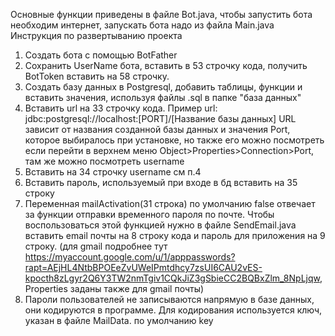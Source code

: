 Основные функции приведены в файле Bot.java, чтобы запустить бота необходим интернет, запускать бота надо из файла Main.java
Инструкция по развертыванию проекта
1. Создать бота с помощью BotFather
2. Сохранить UserName бота, вставить в 53 строчку кода, получить BotToken вставить на 58 строчку.
3. Создать базу данных в Postgresql, добавить таблицы, функции и вставить значения, используя файлы .sql в папке "база данных"
4. Вставить url на 33 строчку кода.
Пример url: jdbc:postgresql://localhost:[PORT]/[Название базы данных]
URL зависит от названия созданной базы данных и значения Port, которое выбиралось при установке, но также его можно посмотреть если перейти в верхнем меню Object>Properties>Connection>Port, там же можно посмотреть username
5. Вставить на 34 строчку username см п.4
6. Вставить пароль, используемый при входе в бд вставить на 35 строку
7. Переменная mailActivation(31 строка) по умолчанию false отвечает за функции отправки временного пароля по почте. Чтобы воспользоваться этой функцией нужно в файле SendEmail.java вставить email почты на 8 строку кода и пароль для приложения на 9 строку. (для gmail подробнее тут https://myaccount.google.com/u/1/apppasswords?rapt=AEjHL4NtbBPOEeZvUWeIPmtdhcy7zsUI6CAU2vES-kpocth8zLgyr2Q6Y3TW2nmTgiv1CQkJiZ3gSbieCC2BQBxZlm_8NpLjqw, Properties заданы также для gmail почты)
8. Пароли пользователей не записываются напрямую в базе данных, они кодируются в программе. Для кодирования используется ключ, указан в файле MailData. по умолчанию key